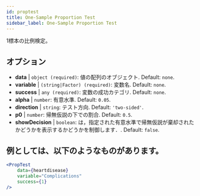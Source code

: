```yaml
---
id: proptest
title: One-Sample Proportion Test
sidebar_label: One-Sample Proportion Test
---
```


1標本の比例検定。

## オプション

* __data__ | `object (required)`: 値の配列のオブジェクト. Default: `none`.
* __variable__ | `(string|Factor) (required)`: 変数名. Default: `none`.
* __success__ | `any (required)`: 変数の成功カテゴリ. Default: `none`.
* __alpha__ | `number`: 有意水準. Default: `0.05`.
* __direction__ | `string`: テスト方向. Default: `'two-sided'`.
* __p0__ | `number`: 帰無仮説の下での割合. Default: `0.5`.
* __showDecision__ | `boolean`: は，指定された有意水準で帰無仮説が棄却されたかどうかを表示するかどうかを制御します．. Default: `false`.


## 例としては、以下のようなものがあります。

```jsx live
<PropTest
    data={heartdisease} 
    variable="Complications"
    success={1}
/>
```
